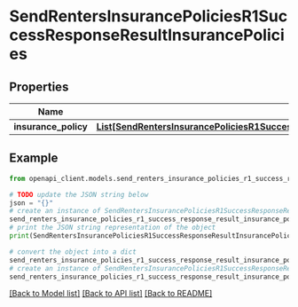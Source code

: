 # SendRentersInsurancePoliciesR1SuccessResponseResultInsurancePolicies


## Properties

Name | Type | Description | Notes
------------ | ------------- | ------------- | -------------
**insurance_policy** | [**List[SendRentersInsurancePoliciesR1SuccessResponseResultInsurancePoliciesInsurancePolicyInner]**](SendRentersInsurancePoliciesR1SuccessResponseResultInsurancePoliciesInsurancePolicyInner.md) |  | 

## Example

```python
from openapi_client.models.send_renters_insurance_policies_r1_success_response_result_insurance_policies import SendRentersInsurancePoliciesR1SuccessResponseResultInsurancePolicies

# TODO update the JSON string below
json = "{}"
# create an instance of SendRentersInsurancePoliciesR1SuccessResponseResultInsurancePolicies from a JSON string
send_renters_insurance_policies_r1_success_response_result_insurance_policies_instance = SendRentersInsurancePoliciesR1SuccessResponseResultInsurancePolicies.from_json(json)
# print the JSON string representation of the object
print(SendRentersInsurancePoliciesR1SuccessResponseResultInsurancePolicies.to_json())

# convert the object into a dict
send_renters_insurance_policies_r1_success_response_result_insurance_policies_dict = send_renters_insurance_policies_r1_success_response_result_insurance_policies_instance.to_dict()
# create an instance of SendRentersInsurancePoliciesR1SuccessResponseResultInsurancePolicies from a dict
send_renters_insurance_policies_r1_success_response_result_insurance_policies_from_dict = SendRentersInsurancePoliciesR1SuccessResponseResultInsurancePolicies.from_dict(send_renters_insurance_policies_r1_success_response_result_insurance_policies_dict)
```
[[Back to Model list]](../README.md#documentation-for-models) [[Back to API list]](../README.md#documentation-for-api-endpoints) [[Back to README]](../README.md)


